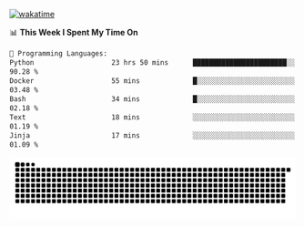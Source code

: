 [![wakatime](https://wakatime.com/badge/user/384f91c6-4eee-411f-8f3b-1b691f58a544.svg)](https://wakatime.com/@384f91c6-4eee-411f-8f3b-1b691f58a544)

<!--START_SECTION:waka-->
📊 **This Week I Spent My Time On** 

```text
💬 Programming Languages: 
Python                   23 hrs 50 mins      ███████████████████████░░   90.28 % 
Docker                   55 mins             █░░░░░░░░░░░░░░░░░░░░░░░░   03.48 % 
Bash                     34 mins             █░░░░░░░░░░░░░░░░░░░░░░░░   02.18 % 
Text                     18 mins             ░░░░░░░░░░░░░░░░░░░░░░░░░   01.19 % 
Jinja                    17 mins             ░░░░░░░░░░░░░░░░░░░░░░░░░   01.09 % 
```


<!--END_SECTION:waka-->

<picture>
  <source media="(prefers-color-scheme: dark)" srcset="https://raw.githubusercontent.com/fuwx295/fuwx295/output/github-contribution-grid-snake-dark.svg">
  <source media="(prefers-color-scheme: light)" srcset="https://raw.githubusercontent.com/fuwx295/fuwx295/output/github-contribution-grid-snake.svg">
  <img alt="github contribution grid snake animation" src="https://raw.githubusercontent.com/fuwx295/fuwx295/output/github-contribution-grid-snake.svg">
</picture>

